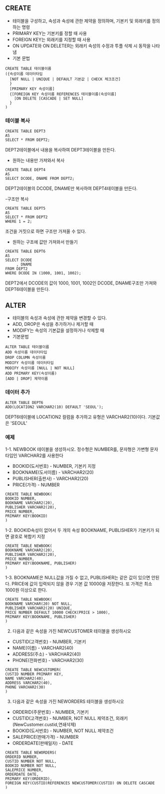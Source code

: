 ## CREATE
- 테이블을 구성하고, 속성과 속성에 관한 제약을 정의하며, 기본키 및 외래키를 정의하는 명령
- PRIMARY KEY는 기본키를 정할 때 사용
- FOREIGN KEY는 외래키를 지정할 때 사용
- ON UPDATE와 ON DELETER는 외래키 속성의 수정과 투플 삭제 시 동작을 나타냄
- 기본 문법
```
CREATE TABLE 테이블이름
({속성이름 데이터타입
  [NOT NULL | UNIQUE | DEFAULT 기본값 | CHECK 체크조건]
  }
  [PRIMARY KEY 속성이름]
  {[FOREIGN KEY 속성이름 REFERENCES 테이블이름(속성이름]
    [ON DELETE [CASCADE | SET NULL]
  }
)
```
### 테이블 복사
```
CREATE TABLE DEPT3
AS
SELECT * FROM DEPT2;
```
DEPT2테이블에서 내용을 복사하여 DEPT3테이블을 만든다.

- 원하는 내용만 가져와서 복사
```
CREATE TABLE DEPT4
AS
SELECT DCODE, DNAME FROM DEPT2;
```
DEPT2테이블의 DCODE, DNAME만 복사하여 DEPT4테이블을 만든다.

-구조만 복사
```
CREATE TABLE DEPT5
AS
SELECT * FROM DEPT2
WHERE 1 = 2;
```
조건을 거짓으로 하면 구조만 가져올 수 있다.

- 원하는 구조에 값만 가져와서 만들기
```
CREATE TABLE DEPT6
AS
SELECT DCODE
     , DNAME
FROM DEPT2
WHERE DCODE IN (1000, 1001, 1002);
```
DEPT2에서 DCODE의 값이 1000, 1001, 1002인 DCODE, DNAME구조만 가져와 DEPT6테이블을 만든다.

## ALTER
- 테이블의 속성과 속성에 관한 제약을 변경할 수 있다.
- ADD, DROP은 속성을 추가하거나 제거할 때
- MODIFY는 속성의 기본값을 설정하거나 삭제할 때
- 기본문법
```
ALTER TABLE 테이블이름
ADD 속성이름 데이터타입
DROP COLUMN 속성이름
MODIFY 속성이름 데이터타입
MODIFY 속성이름 [NULL | NOT NULL]
ADD PRIMARY KEY(속성이름)
[ADD | DROP] 제약이름
```
### 데이터 추가
```
ALTER TABLE DEPT6
ADD(LOCATION2 VARCHAR2(10) DEFAULT 'SEOUL');
```
DEPT6테이블에 LOCATION2 컬럼을 추가하고 유형은 VARCHAR2(10)이다. 기본값은 'SEOUL'




### 예제
1-1. NEWBOOK 테이블을 생성하시오. 정수형은 NUMBER를, 문자형은 가변형 문자 타입인 VARCHAR2를 사용한다
- BOOKID(도서번호) - NUMBER, 기본키 지정
- BOOKNAME(도서이름) - VARCHAR2(20)
- PUBLISHER(출판사) - VARCHAR2(20)
- PRICE(가격) - NUMBER
```
CREATE TABLE NEWBOOK(
BOOKID NUMBER,
BOOKNAME VARCHAR2(20),
PUBLISHER VARCHAR2(20),
PRICE NUMBER,
PRIMARY KEY(BOOKID)
)
```
1-2. BOOKID속성이 없어서 두 개의 속성 BOOKNAME, PUBLISHER가 기본키가 되면 괄호로 복합키 지정
```
CREATE TABLE NEWBOOK(
BOOKNAME VARCHAR2(20),
PUBLISHER VARCHAR2(20),
PRICE NUMBER,
PRIMARY KEY(BOOKNAME, PUBLISHER)
)
```
1-3. BOOKNAME은 NULL값을 가질 수 없고, PUBLISHER는 같은 값이 있으면 안된다. PRICE에 값이 입력되지 않을 경우 기본 값 10000을 저장한다. 또 가격은 최소 1000원 이상으로 한다.
```
CREATE TABLE NEWBOOK(
BOOKNAME VARCHAR(20) NOT NULL,
PUBLISHER VARCHAR2(20) UNIQUE,
PRICE NUMBER DEFAULT 10000 CHECK(PRICE > 1000),
PRIMARY KEY(BOOKNAME, PUBLISHER)
)
```
2. 다음과 같은 속성을 가진 NEWCUSTOMER 테이블을 생성하시오
- CUSTID(고객번호) - NUMBER, 기본키
- NAME(이름) - VARCHAR2(40)
- ADDRESS(주소) - VARCHAR2(40)
- PHONE(전화번호) - VARCHAR2(30)
```
CREATE TABLE NEWCUSTOMER(
CUSTID NUMBER PRIMARY KEY,
NAME VARCHAR2(40),
ADDRESS VARCHAR2(40),
PHONE VARCHAR2(30)
)
```
3. 다음과 같은 속성을 가진 NEWORDERS 테이블을 생성하시오
- ORDERID(주문번호) - NUMBER, 기본키
- CUSTID(고객번호) - NUMBER, NOT NULL 제약조건, 외래키(NewCustomer.custid,연쇄삭제)
- BOOKID(도서번호) - NUMBER, NOT NULL 제약조건
- SALEPRICE(판매가격) - NUMBER
- ORDERDATE(판매일자) - DATE
```
CREATE TABLE NEWORDERS(
ORDERID NUMBER,
CUSTID NUMBER NOT NULL,
BOOKID NUMBER NOT NULL,
SALEPRICE NUMBER,
ORDERDATE DATE,
PRIMARY KEY(ORDERID),
FOREIGN KEY(CUSTID)REFERENCES NEWCUSTOMER(CUSTID) ON DELETE CASCADE
)
```
